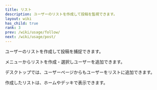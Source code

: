 ```yaml
---
title: リスト
description: ユーザーのリストを作成して投稿を監視できます。
layout: wiki
has_child: true
rank: 3
prev: /wiki/usage/follow/
next: /wiki/usage/post/
---
```

ユーザーのリストを作成して投稿を捕捉できます。

メニューからリストを作成・選択しユーザーを追加できます。

デスクトップでは、ユーザーページからもユーザーをリストに追加できます。

作成したリストは、ホームやデッキで表示できます。